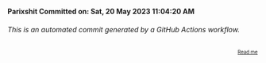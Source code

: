 **Parixshit Committed on: Sat, 20 May 2023 11:04:20 AM** <!-- c606d949-f02d-4cf5-aa92-6878f323211a -->

###### This is an automated commit generated by a GitHub Actions workflow.

<div align="right"><sub><sup><a href="https://github.com/Parixshit/AutoCommit.git">Read me</a></sup></sub></div>
